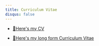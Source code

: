 ```yaml
---
title: Curriculum Vitae
disqus: false
---
```


   - [📠Here's my CV](https://blog.rohithkp.me/cv.pdf)

   - [🧾Here's my long form Curriculum Vitae](https://blog.rohithkp.me/resume.pdf)
